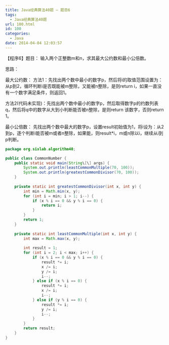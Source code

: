 ```yaml
---
title: Java经典算法40题 – 题目6
tags:
  - Java经典算法40题
url: 100.html
id: 100
categories:
  - Java
date: 2014-04-04 12:03:57
---
```


【程序6】题目：
输入两个正整数m和n，求其最大公约数和最小公倍数。

思路：

最大公约数：
方法1：先找出两个数中最小的数字p，然后将i的取值范围设置为：从p到2，循环判断i是否既能被m整除，又能被n整除，是则return i，如果一直没有一个数字满足条件，则返回1。

方法2(代码未实现)：先找出两个数中最小的数字p，然后取得数字p的约数列表q，然后将q中的数字从大到小判断能否被n整除，是则return 该数字，否则return 1。

最小公倍数：
先找出两个数中最大的数字p，设置result初始值为1，将i设为：从2到p，逐个判断i能否被m或者n整除，如果能，则result*i，m或n除以i，继续从i到p判断。
```java
package org.sixlab.algorithm40;

public class CommonNumber {
	public static void main(String\[\] args) {
		System.out.println(leastCommonMultiple(70, 100));
		System.out.println(greatestCommonDivisor(70, 100));
	}
	
	private static int greatestCommonDivisor(int x, int y) {
		int min = Math.min(x, y);
		for (int i = min; i > 1; i--) {
			if (x % i == 0 && y % i == 0) {
				return i;
			}
		}
		return 1;
	}
	
	private static int leastCommonMultiple(int x, int y) {
		int max = Math.max(x, y);
		
		int result = 1;
		for (int i = 2; i < max; i++) {
			if (x % i == 0 && y % i == 0) {
				result *= i;
				x /= i;
				y /= i;
				i--;
			} else if (x % i == 0) {
				result *= i;
				x /= i;
				i--;
			} else if (y % i == 0) {
				result *= i;
				y /= i;
				i--;
			}
		}
		return result;
	}
}
```